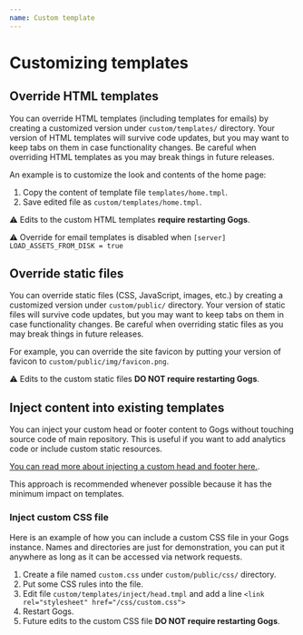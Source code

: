 ```yaml
---
name: Custom template
---
```


# Customizing templates

## Override HTML templates

You can override HTML templates (including templates for emails) by creating a customized version under `custom/templates/` directory. Your version of HTML templates will survive code updates, but you may want to keep tabs on them in case functionality changes. Be careful when overriding HTML templates as you may break things in future releases.

An example is to customize the look and contents of the home page:

1. Copy the content of template file `templates/home.tmpl`.
2. Save edited file as `custom/templates/home.tmpl`.

:warning: Edits to the custom HTML templates **require restarting Gogs**.

:warning: Override for email templates is disabled when `[server] LOAD_ASSETS_FROM_DISK = true`

## Override static files

You can override static files (CSS, JavaScript, images, etc.) by creating a customized version under `custom/public/` directory. Your version of static files will survive code updates, but you may want to keep tabs on them in case functionality changes. Be careful when overriding static files as you may break things in future releases.

For example, you can override the site favicon by putting your version of favicon to `custom/public/img/favicon.png`.

:warning: Edits to the custom static files **DO NOT require restarting Gogs**.

## Inject content into existing templates

You can inject your custom head or footer content to Gogs without touching source code of main repository. This is useful if you want to add analytics code or include custom static resources.

[You can read more about injecting a custom head and footer here.](https://discuss.gogs.io/t/how-to-inject-custom-head-and-footer/943).

This approach is recommended whenever possible because it has the minimum impact on templates.

### Inject custom CSS file

Here is an example of how you can include a custom CSS file in your Gogs instance. Names and directories are just for demonstration, you can put it anywhere as long as it can be accessed via network requests.

1. Create a file named `custom.css` under `custom/public/css/` directory.
2. Put some CSS rules into the file.
3. Edit file `custom/templates/inject/head.tmpl` and add a line `<link rel="stylesheet" href="/css/custom.css">`
4. Restart Gogs.
5. Future edits to the custom CSS file **DO NOT require restarting Gogs**.
